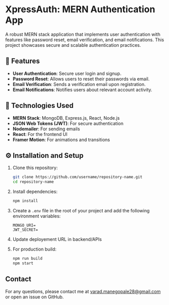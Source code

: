 # XpressAuth: MERN Authentication App

A robust MERN stack application that implements user authentication with features like password reset, email verification, and email notifications. This project showcases secure and scalable authentication practices. 

## 🚀 Features

- **User Authentication**: Secure user login and signup.
- **Password Reset**: Allows users to reset their passwords via email.
- **Email Verification**: Sends a verification email upon registration.
- **Email Notifications**: Notifies users about relevant account activity.

## 🔧 Technologies Used

- **MERN Stack**: MongoDB, Express.js, React, Node.js
- **JSON Web Tokens (JWT)**: For secure authentication
- **Nodemailer**: For sending emails
- **React**: For the frontend UI
- **Framer Motion**: For animations and transitions

## ⚙️ Installation and Setup

1. Clone this repository:

   ```bash
   git clone https://github.com/username/repository-name.git
   cd repository-name
   ```

2. Install dependencies:

   ```bash
   npm install
   ```

3. Create a `.env` file in the root of your project and add the following environment variables:

   ```env
   MONGO_URI= 
   JWT_SECRET= 
   ```
   
4. Update deployement URL in backend/APIs
   
5. For production build:

   ```bash
   npm run build
   npm start
   ```

## Contact

For any questions, please contact me at varad.manegopale28@gmail.com or open an issue on GitHub.
